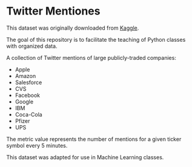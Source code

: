 # Twitter Mentiones

This dataset was originally downloaded from [Kaggle](https://www.kaggle.com/datasets/julienjta/twitter-mentions-volumes).

The goal of this repository is to facilitate the teaching of Python classes with organized data.

A collection of Twitter mentions of large publicly-traded companies:

* Apple
* Amazon
* Salesforce
* CVS
* Facebook
* Google
* IBM
* Coca-Cola
* Pfizer
* UPS

The metric value represents the number of mentions for a given ticker symbol every 5 minutes.

This dataset was adapted for use in Machine Learning classes.